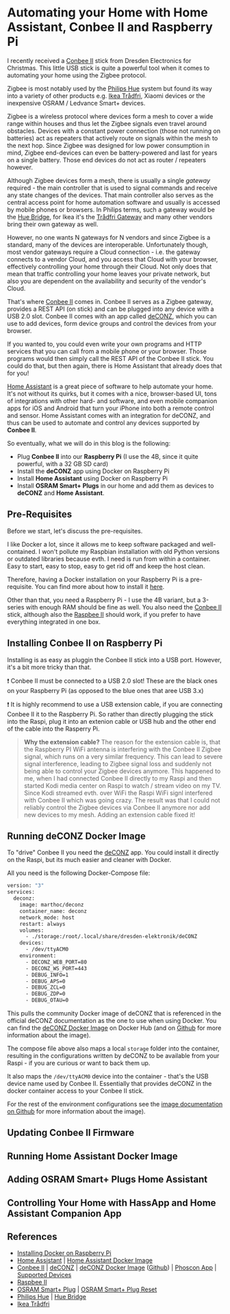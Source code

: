 # Automating your Home with Home Assistant, Conbee II and Raspberry Pi

I recently received a [Conbee II](https://phoscon.de/en/conbee2) stick from Dresden Electronics for Christmas. This little USB stick is quite a powerful tool when it comes to automating your home using the Zigbee protocol.

Zigbee is most notably used by the [Philips Hue](https://www.philips-hue.com/en-us) system but found its way into a variety of other products e.g. [Ikea Trådfri](https://www.ikea.com/de/de/product-guides/tradfri-home-smart-beleuchtung-pub61503271), Xiaomi devices or the inexpensive OSRAM / Ledvance Smart+ devices.

Zigbee is a wireless protocol where devices form a mesh to cover a wide range within houses and thus let the Zigbee signals even travel around obstacles. Devices with a constant power connection (those not running on batteries) act as repeaters that actively route on signals within the mesh to the next hop. Since Zigbee was designed for low power consumption in mind, Zigbee end-devices can even be battery-powered and last for years on a single battery. Those end devices do not act as router / repeaters however.

Although Zigbee devices form a mesh, there is usually a single _gateway_ required - the main controller that is used to signal commands and receive any state changes of the devices. That main controller also serves as the central access point for home automation software and usually is accessed by mobile phones or browsers. In Philips terms, such a gateway would be the [Hue Bridge](https://www.philips-hue.com/en-us/p/hue-bridge/046677458478), for Ikea it's the [Trådfri Gateway](https://www.ikea.com/gb/en/p/tradfri-gateway-white-20337807/) and many other vendors bring their own gateway as well.

However, no one wants N gateways for N vendors and since Zigbee is a standard, many of the devices are interoperable. Unfortunately though, most vendor gateways require a Cloud connection - i.e. the gateway connects to a vendor Cloud, and you access that Cloud with your browser, effectively controlling your home through their Cloud. Not only does that mean that traffic controlling your home leaves your private network, but also you are dependent on the availability and security of the vendor's Cloud.

That's where [Conbee II](https://phoscon.de/en/conbee2) comes in. Conbee II serves as a Zigbee gateway, provides a REST API (on stick) and can be plugged into any device with a USB 2.0 slot. Conbee II comes with an app called [deCONZ](https://phoscon.de/en/conbee2/software#deconz), which you can use to add devices, form device groups and control the devices from your browser. 

If you wanted to, you could even write your own programs and HTTP services that you can call from a mobile phone or your browser. Those programs would then simply call the REST API of the Conbee II stick. You could do that, but then again, there is Home Assistant that already does that for you!

[Home Assistant](https://www.home-assistant.io/) is a great piece of software to help automate your home. It's not without its quirks, but it comes with a nice, browser-based UI, tons of integrations with other hard- and software, and even mobile companion apps for iOS and Android that turn your iPhone into both a remote control and sensor. Home Assistant comes with an integration for deCONZ, and thus can be used to automate and control any devices supported by **Conbee II**.

So eventually, what we will do in this blog is the following:
* Plug **Conbee II** into our **Raspberry Pi** (I use the 4B, since it quite powerful, with a 32 GB SD card)
* Install the **deCONZ** app using Docker on Raspberry Pi
* Install **Home Assistant** using Docker on Raspberry Pi
* Install **OSRAM Smart+ Plugs** in our home and add them as devices to **deCONZ** and **Home Assistant**.

## Pre-Requisites

Before we start, let's discuss the pre-requisites.

I like Docker a lot, since it allows me to keep software packaged and well-contained.
I won't pollute my Raspbian installation with old Python versions or outdated libraries because evth. I need is run from within a container. Easy to start, easy to stop, easy to get rid off and keep the host clean.

Therefore, having a Docker installation on your Raspberry Pi is a pre-requisite. You can find more about how to install it [here](https://fwinkler79.github.io/blog/docker-on-raspberry.html).

Other than that, you need a Raspberry Pi - I use the 4B variant, but a 3-series with enough RAM should be fine as well.
You also need the [Conbee II](https://phoscon.de/en/conbee2) stick, although also the [Raspbee II](https://phoscon.de/en/raspbee2) should work, if you prefer to have everything integrated in one box.
## Installing Conbee II on Raspberry Pi

Installing is as easy as pluggin the Conbee II stick into a USB port. However, it's a bit more tricky than that.

❗ Conbee II must be connected to a USB 2.0 slot! These are the black ones on your Raspberry Pi (as opposed to the blue ones that aree USB 3.x)
 
❗ It is highly recommend to use a USB extension cable, if you are connecting Conbee II it to the Raspberry Pi. So rather than directly plugging the stick into the Raspi, plug it into an extenion cable or USB hub and the other end of the cable into the Rasperry Pi.

> **Why the extension cable?** The reason for the extension cable is, that the Raspberry PI WiFi antenna is interfering with the Conbee II Zigbee signal, which runs on a very similar frequency. This can lead to severe signal interference, leading to Zigbee signal loss and suddenly not being able to control your Zigbee devices anymore. This happened to me, when I had connected Conbee II directly to my Raspi and then started Kodi media center on Raspi to watch / stream video on my TV. Since Kodi streamed evth. over WiFi the Raspi WiFi signl interfered with Conbee II which was going crazy. The result was that I could not reliably control the Zigbee devices via Conbee II anymore nor add new devices to my mesh. Adding an extension cable fixed it!
## Running deCONZ Docker Image

To "drive" Conbee II you need the [deCONZ](https://phoscon.de/en/conbee2/software#deconz) app. You could install it directly on the Raspi, but its much easier and cleaner with Docker.

All you need is the following Docker-Compose file:

```dockerfile
version: "3"
services:
  deconz:
    image: marthoc/deconz
    container_name: deconz
    network_mode: host
    restart: always
    volumes:
      - ./storage:/root/.local/share/dresden-elektronik/deCONZ
    devices:
      - /dev/ttyACM0
    environment:
      - DECONZ_WEB_PORT=80
      - DECONZ_WS_PORT=443
      - DEBUG_INFO=1
      - DEBUG_APS=0
      - DEBUG_ZCL=0
      - DEBUG_ZDP=0
      - DEBUG_OTAU=0
```

This pulls the community Docker image of deCONZ that is referenced in the official deCONZ documentation as the one to use when using Docker. You can find the [deCONZ Docker Image](https://hub.docker.com/r/marthoc/deconz) on Docker Hub (and on [Github](https://github.com/marthoc/docker-deconz) for more information about the image).

The compose file above also maps a local `storage` folder into the container, resulting in the configurations written by deCONZ to be available from your Raspi - if you are curious or want to back them up.

It also maps the `/dev/ttyACM0` device into the container - that's the USB device name used by Conbee II. Essentially that provides deCONZ in the docker container access to your Conbee II stick.

For the rest of the environment configurations see the [image documentation on Github](https://github.com/marthoc/docker-deconz) for more information about the image).
## Updating Conbee II Firmware

## Running Home Assistant Docker Image

## Adding OSRAM Smart+ Plugs Home Assistant

## Controlling Your Home with HassApp and Home Assistant Companion App

## References

* [Installing Docker on Raspberry Pi](https://fwinkler79.github.io/blog/docker-on-raspberry.html)
* [Home Assistant](https://www.home-assistant.io/) | [Home Assistant Docker Image](https://hub.docker.com/r/homeassistant/raspberrypi4-homeassistant)
* [Conbee II](https://phoscon.de/en/conbee2) | [deCONZ](https://phoscon.de/en/conbee2/software#deconz) | [deCONZ Docker Image](https://hub.docker.com/r/marthoc/deconz) ([Github](https://github.com/marthoc/docker-deconz)) | [Phoscon App](https://phoscon.de/en/app/doc) | [Supported Devices](https://github.com/dresden-elektronik/deconz-rest-plugin/wiki/Supported-Devices#lights)
* [Raspbee II](https://phoscon.de/en/raspbee2) 
* [OSRAM Smart+ Plug]() | [OSRAM Smart+ Plug Reset](https://www.smarthomeassistent.de/osram-smart-plug-steckdose-reset-zuruecksetzen-kopplungsmodus/)
* [Philips Hue](https://www.philips-hue.com/en-us) | [Hue Bridge](https://www.philips-hue.com/en-us/p/hue-bridge/046677458478)
* [Ikea Trådfri](https://www.ikea.com/de/de/product-guides/tradfri-home-smart-beleuchtung-pub61503271)
